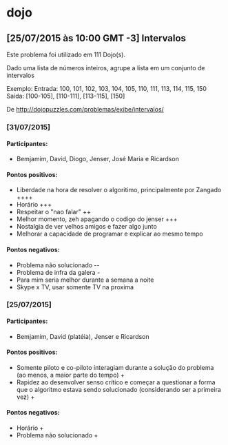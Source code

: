 # dojo

## [25/07/2015 às 10:00 GMT -3] Intervalos

Este problema foi utilizado em 111 Dojo(s). 

Dado uma lista de números inteiros, agrupe a lista em um conjunto de intervalos 

Exemplo:
    Entrada: 100, 101, 102, 103, 104, 105, 110, 111, 113, 114, 115, 150
    Saída: [100-105], [110-111], [113-115], [150]

De http://dojopuzzles.com/problemas/exibe/intervalos/

### [31/07/2015] ###

#### Participantes: ####
- Bemjamim, David, Diogo, Jenser, José Maria e Ricardson 

#### Pontos positivos: ####
- Liberdade na hora de resolver o algoritimo, principalmente por Zangado ++++
- Horário +++ 
- Respeitar o "nao falar" ++
- Melhor momento, zeh apagando o codigo do jenser +++ 
- Nostalgia de ver velhos amigos e fazer algo junto
- Melhorar a capacidade de programar e explicar ao mesmo tempo

#### Pontos negativos: ####
- Problema não solucionado --
- Problema de infra da galera -
- Para mim seria melhor durante a semana a noite
- Skype x TV, usar somente TV na proxima

### [25/07/2015] ###

#### Participantes: ####
- Bemjamim, David (platéia), Jenser e Ricardson 


#### Pontos positivos: ####
- Somente piloto e co-piloto interagiam durante a solução do problema (ao menos, a maior parte do tempo) +
- Rapidez ao desenvolver senso crítico e começar a questionar a forma que o algoritmo estava sendo solucionado (considerando ser a primeira vez) +

#### Pontos negativos: ####
- Horário +
- Problema não solucionado +